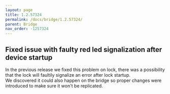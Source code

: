 ```yaml
---
layout: page
title: 1.2.57324
permalink: /docs/bridge/1.2.57324/
parent: Bridge
nav_order: -1257324
---
```


## Fixed issue with faulty red led signalization after device startup

In the previous release we fixed this problem on lock, there was a possibility that the lock will faultily signalize an error after lock startup.\
We discovered it could also happen on the bridge so proper changes were introduced to make sure it won't be replicated.  
